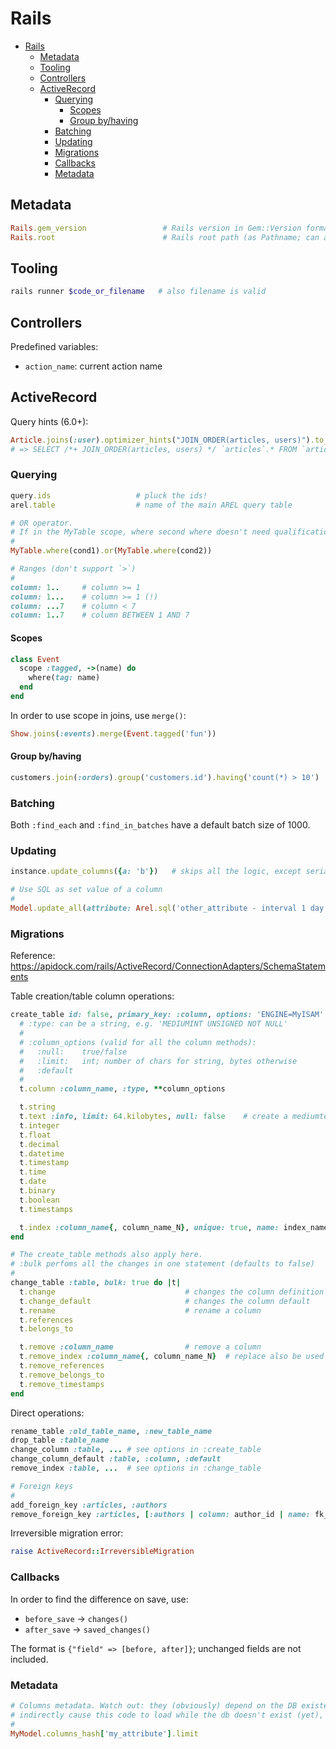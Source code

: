# Rails

- [Rails](#rails)
  - [Metadata](#metadata)
  - [Tooling](#tooling)
  - [Controllers](#controllers)
  - [ActiveRecord](#activerecord)
    - [Querying](#querying)
      - [Scopes](#scopes)
      - [Group by/having](#group-byhaving)
    - [Batching](#batching)
    - [Updating](#updating)
    - [Migrations](#migrations)
    - [Callbacks](#callbacks)
    - [Metadata](#metadata-1)

## Metadata

```rb
Rails.gem_version                 # Rails version in Gem::Version format
Rails.root                        # Rails root path (as Pathname; can also be used like `Pathname.new(__FILE__).relative_path_from(Rails.root)`
```

## Tooling

```sh
rails runner $code_or_filename   # also filename is valid
```

## Controllers

Predefined variables:

- `action_name`: current action name

## ActiveRecord

Query hints (6.0+):

```ruby
Article.joins(:user).optimizer_hints("JOIN_ORDER(articles, users)").to_sql
# => SELECT /*+ JOIN_ORDER(articles, users) */ `articles`.* FROM `articles` INNER JOIN `users` ON `users`.`id` = `articles`.`user_id`
```

### Querying

```ruby
query.ids                   # pluck the ids!
arel.table                  # name of the main AREL query table

# OR operator.
# If in the MyTable scope, where second where doesn't need qualification.
#
MyTable.where(cond1).or(MyTable.where(cond2))

# Ranges (don't support `>`)
#
column: 1..     # column >= 1
column: 1...    # column >= 1 (!)
column: ...7    # column < 7
column: 1..7    # column BETWEEN 1 AND 7
```

#### Scopes

```rb
class Event
  scope :tagged, ->(name) do
    where(tag: name)
  end
end
```

In order to use scope in joins, use `merge()`:

```rb
Show.joins(:events).merge(Event.tagged('fun'))
```

#### Group by/having

```rb
customers.join(:orders).group('customers.id').having('count(*) > 10')
```

### Batching

Both `:find_each` and `:find_in_batches` have a default batch size of 1000.

### Updating

```ruby
instance.update_columns({a: 'b'})   # skips all the logic, except serialization

# Use SQL as set value of a column
#
Model.update_all(attribute: Arel.sql('other_attribute - interval 1 day'))
```

### Migrations

Reference: https://apidock.com/rails/ActiveRecord/ConnectionAdapters/SchemaStatements

Table creation/table column operations:

```ruby
create_table id: false, primary_key: :column, options: 'ENGINE=MyISAM' do |t|
  # :type: can be a string, e.g. 'MEDIUMINT UNSIGNED NOT NULL'
  #
  # :column_options (valid for all the column methods):
  #   :null:    true/false
  #   :limit:   int; number of chars for string, bytes otherwise
  #   :default
  #
  t.column :column_name, :type, **column_options

  t.string
  t.text :info, limit: 64.kilobytes, null: false    # create a mediumtext (<64k is text)
  t.integer
  t.float
  t.decimal
  t.datetime
  t.timestamp
  t.time
  t.date
  t.binary
  t.boolean
  t.timestamps

  t.index :column_name{, column_name_N}, unique: true, name: index_name
end

# The create_table methods also apply here.
# :bulk perfoms all the changes in one statement (defaults to false)
#
change_table :table, bulk: true do |t|
  t.change                             # changes the column definition
  t.change_default                     # changes the column default
  t.rename                             # rename a column
  t.references
  t.belongs_to

  t.remove :column_name                # remove a column
  t.remove_index :column_name{, column_name_N}  # replace also be used like `Pathname.new(__FILE__).relative_path_from(Rails.root)``name: index_name` if non-rails naming
  t.remove_references
  t.remove_belongs_to
  t.remove_timestamps
end
```

Direct operations:

```ruby
rename_table :old_table_name, :new_table_name
drop_table :table_name
change_column :table, ... # see options in :create_table
change_column_default :table, :column, :default
remove_index :table, ...  # see options in :change_table

# Foreign keys
#
add_foreign_key :articles, :authors
remove_foreign_key :articles, [:authors | column: author_id | name: fk_abc123]
```

Irreversible migration error:

```ruby
raise ActiveRecord::IrreversibleMigration
```

### Callbacks

In order to find the difference on save, use:

- `before_save` -> `changes()`
- `after_save` -> `saved_changes()`

The format is `{"field" => [before, after]}`; unchanged fields are not included.

### Metadata

```ruby
# Columns metadata. Watch out: they (obviously) depend on the DB existence; if, for example, Rake tasks
# indirectly cause this code to load while the db doesn't exist (yet), they will fail.
#
MyModel.columns_hash['my_attribute'].limit
```

